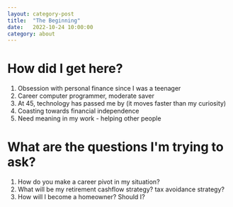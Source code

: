 ```yaml
---
layout: category-post
title:  "The Beginning"
date:   2022-10-24 10:00:00
category: about
---
```


# How did I get here?

1. Obsession with personal finance since I was a teenager
2. Career computer programmer, moderate saver
3. At 45, technology has passed me by (it moves faster than my curiosity)
4. Coasting towards financial independence
5. Need meaning in my work - helping other people

# What are the questions I'm trying to ask?

1. How do you make a career pivot in my situation?
2. What will be my retirement cashflow strategy? tax avoidance strategy?
3. How will I become a homeowner? Should I?
